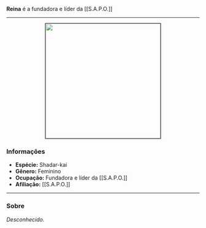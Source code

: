 **Reina** é a fundadora e líder da [[S.A.P.O.]]

---

<div style="text-align: center;">
<img src="https://i.imgur.com/5Q0h9Ft.png" width="300" height="300" style="border: 1px solid black;">
</div>

### Informações

- **Espécie:** Shadar-kai
- **Gênero:** Feminino
- **Ocupação:** Fundadora e líder da [[S.A.P.O.]]
- **Afiliação:** [[S.A.P.O.]]

---

### Sobre

*Desconhecido.*

